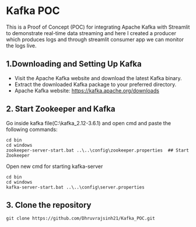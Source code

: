 # Kafka POC

This is a Proof of Concept (POC) for integrating Apache Kafka with Streamlit to demonstrate real-time data streaming and here I created a producer which produces logs and through streamlit consumer app we can monitor the logs live.

## 1.Downloading and Setting Up Kafka

- Visit the Apache Kafka website and download the latest Kafka binary.
- Extract the downloaded Kafka package to your preferred directory.
- Apache Kafka website: https://kafka.apache.org/downloads

## 2. Start Zookeeper and Kafka

Go inside kafka file(C:\kafka_2.12-3.6.1) and open cmd and paste the following commands:
```console
cd bin
cd windows
zookeeper-server-start.bat ..\..\config\zookeeper.properties  ## Start Zookeeper
```
Open new cmd for starting kafka-server
```console
cd bin
cd windows
kafka-server-start.bat ..\..\config\server.properties
```
## 3. Clone the repository

```console
git clone https://github.com/Dhruvrajsinh21/Kafka_POC.git
```
